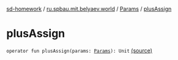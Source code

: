 [sd-homework](../../index.md) / [ru.spbau.mit.belyaev.world](../index.md) / [Params](index.md) / [plusAssign](.)

# plusAssign

`operator fun plusAssign(params: `[`Params`](index.md)`): Unit` [(source)](https://github.com/StasBel/sd-homework/blob/Roguelike/src/main/kotlin/ru/spbau/mit/belyaev/world/Params.kt#L32)